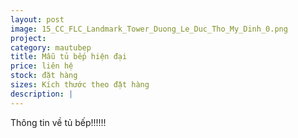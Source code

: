 ```yaml
---
layout: post
image: 15_CC_FLC_Landmark_Tower_Duong_Le_Duc_Tho_My_Dinh_0.png
project:
category: mautubep
title: Mẫu tủ bếp hiện đại
price: liên hệ
stock: đặt hàng
sizes: Kích thước theo đặt hàng
description: |
---
```

Thông tin về tủ bếp!!!!!!